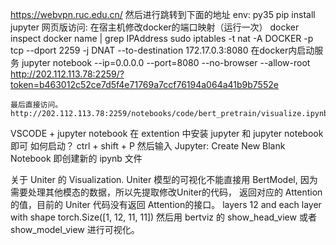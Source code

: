 https://webvpn.ruc.edu.cn/ 然后进行跳转到下面的地址
env: py35
pip install jupyter
网页版访问:
    在宿主机修改docker的端口映射（运行一次）
    docker inspect docker name | grep IPAddress
    sudo iptables -t nat -A  DOCKER -p tcp --dport 2259 -j DNAT --to-destination 172.17.0.3:8080
    在docker内启动服务
    jupyter notebook --ip=0.0.0.0 --port=8080 --no-browser --allow-root
    http://202.112.113.78:2259/?token=b463012c52ce7d5f4e71769a7ccf76194a064a41b9b7552e

    最后直接访问。
    http://202.112.113.78:2259/notebooks/code/bert_pretrain/visualize.ipynb

VSCODE + jupyter notebook
    在 extention 中安装 jupyter 和 jupyter notebook 即可
    如何启动？
    ctrl + shift + P 
    然后输入 Jupyter: Create New Blank Notebook 即创建新的 ipynb 文件

关于 Uniter 的 Visualization.
Uniter 模型的可视化不能直接用 BertModel, 因为需要处理其他模态的数据，所以先提取修改Uniter的代码，
返回对应的 Attention 的值，目前的 Uniter 代码没有返回 Attention的接口。
layers 12 and each layer with shape torch.Size([1, 12, 11, 11])
然后用 bertviz 的 show_head_view 或者 show_model_view 进行可视化。